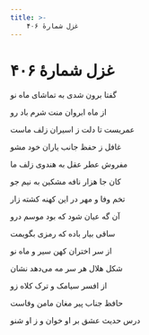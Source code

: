 ```yaml
---
title: >-
    غزل شمارهٔ ۴۰۶
---
```

# غزل شمارهٔ ۴۰۶

<div class="b" id="bn1"><div class="m1"><p>گفتا برون شدی به تماشای ماه نو</p></div>
<div class="m2"><p>از ماه ابروان منت شرم باد رو</p></div></div>
<div class="b" id="bn2"><div class="m1"><p>عمریست تا دلت ز اسیران زلف ماست</p></div>
<div class="m2"><p>غافل ز حفظ جانب یاران خود مشو</p></div></div>
<div class="b" id="bn3"><div class="m1"><p>مفروش عطر عقل به هندوی زلف ما</p></div>
<div class="m2"><p>کان جا هزار نافه مشکین به نیم جو</p></div></div>
<div class="b" id="bn4"><div class="m1"><p>تخم وفا و مهر در این کهنه کشته زار</p></div>
<div class="m2"><p>آن گه عیان شود که بود موسم درو</p></div></div>
<div class="b" id="bn5"><div class="m1"><p>ساقی بیار باده که رمزی بگویمت</p></div>
<div class="m2"><p>از سر اختران کهن سیر و ماه نو</p></div></div>
<div class="b" id="bn6"><div class="m1"><p>شکل هلال هر سر مه می‌دهد نشان</p></div>
<div class="m2"><p>از افسر سیامک و ترک کلاه زو</p></div></div>
<div class="b" id="bn7"><div class="m1"><p>حافظ جناب پیر مغان مامن وفاست</p></div>
<div class="m2"><p>درس حدیث عشق بر او خوان و ز او شنو</p></div></div>
